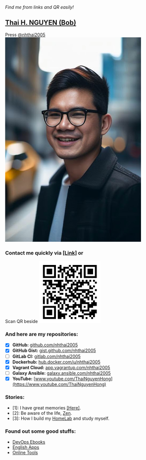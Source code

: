 *Find me from links and QR easily!*

## [Thai H. NGUYEN (Bob)](https://nhthai2005.github.io/souvenir)

Press [@nhthai2005](https://github.com/nhthai2005)
[![Thai H. NGUYEN](data/IMG_ThaiNGUYENHONG_Bob.JPG)](data/Thai_Nguyen_Hong.vcf)

### Contact me quickly via [\[Link\]](https://nhthai2005.github.io/contacts.htm) or
Scan QR beside
[![Nguyen Hong Thai - Contact - QR](data/Nguyen_Hong_Thai_contacts_QR.png "My contacts")](https://nhthai2005.github.io/contacts.htm)

### And here are my repositories:
- [x] **GitHub:** [github.com/nhthai2005](https://github.com/nhthai2005)
- [x] **GitHub Gist:** [gist.github.com/nhthai2005](https://gist.github.com/nhthai2005)
- [ ] **GitLab CI:** [gitlab.com/nhthai2005](https://gitlab.com/nhthai2005)
- [x] **Dockerhub:** [hub.docker.com/u/nhthai2005](https://hub.docker.com/u/nhthai2005)
- [x] **Vagrant Cloud:** [app.vagrantup.com/nhthai2005](https://app.vagrantup.com/nhthai2005)
- [ ] **Galaxy Ansible:** [galaxy.ansible.com/nhthai2005](https://galaxy.ansible.com/nhthai2005)
- [x] **YouTube:** [www.youtube.com/ThaiNguyenHong](https://www.youtube.com/ThaiNguyenHong)

### Stories:
* \[1\]: I have great memories [\[Here\]](https://nhthai2005.github.io/souvenir).
* \[2\]: Be aware of the life, [Zen](https://youtu.be/pGY7S5Cp3EY).
* \[3\]: How I build my [HomeLab](https://nhthai2005.github.io/HomeLab) and study myself.

### Found out some good stuffs:
* [DevOps Ebooks](https://nhthai2005.github.io/eBooks/#devops-ebooks-and-cheat-sheet)
* [English Apps](https://nhthai2005.github.io/eBooks/#english)
* [Online Tools](https://nhthai2005.github.io/eBooks/#online-tools)
